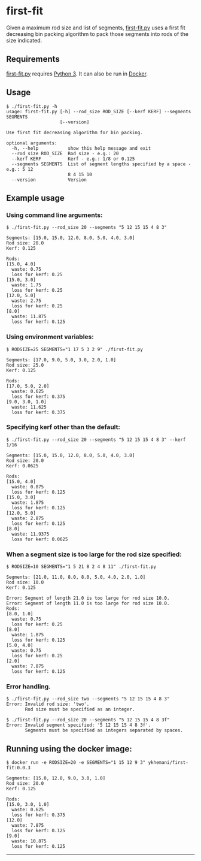 # first-fit

Given a maximum rod size and list of segments, [first-fit.py](first-fit.py) uses a first fit decreasing bin packing algorithm to pack those segments into rods of the size indicated.

## Requirements

[first-fit.py](first-fit.py) requires [Python 3](https://www.python.org/download/releases/3.0/). It can also be run in [Docker](https://docker.com).

## Usage

```
$ ./first-fit.py -h
usage: first-fit.py [-h] --rod_size ROD_SIZE [--kerf KERF] --segments SEGMENTS
                    [--version]

Use first fit decreasing algorithm for bin packing.

optional arguments:
  -h, --help           show this help message and exit
  --rod_size ROD_SIZE  Rod size - e.g.: 20
  --kerf KERF          Kerf - e.g.: 1/8 or 0.125
  --segments SEGMENTS  List of segment lengths specified by a space - e.g.: 5 12
                       8 4 15 10
  --version            Version
```

## Example usage

### Using command line arguments:
```
$ ./first-fit.py --rod_size 20 --segments "5 12 15 15 4 8 3"

Segments: [15.0, 15.0, 12.0, 8.0, 5.0, 4.0, 3.0]
Rod size: 20.0
Kerf: 0.125

Rods:
[15.0, 4.0]
  waste: 0.75
  loss for kerf: 0.25
[15.0, 3.0]
  waste: 1.75
  loss for kerf: 0.25
[12.0, 5.0]
  waste: 2.75
  loss for kerf: 0.25
[8.0]
  waste: 11.875
  loss for kerf: 0.125
```

### Using environment variables:

```
$ RODSIZE=25 SEGMENTS="1 17 5 3 2 9" ./first-fit.py

Segments: [17.0, 9.0, 5.0, 3.0, 2.0, 1.0]
Rod size: 25.0
Kerf: 0.125

Rods:
[17.0, 5.0, 2.0]
  waste: 0.625
  loss for kerf: 0.375
[9.0, 3.0, 1.0]
  waste: 11.625
  loss for kerf: 0.375
```

### Specifying kerf other than the default:

```
$ ./first-fit.py --rod_size 20 --segments "5 12 15 15 4 8 3" --kerf 1/16 

Segments: [15.0, 15.0, 12.0, 8.0, 5.0, 4.0, 3.0]
Rod size: 20.0
Kerf: 0.0625

Rods:
[15.0, 4.0]
  waste: 0.875
  loss for kerf: 0.125
[15.0, 3.0]
  waste: 1.875
  loss for kerf: 0.125
[12.0, 5.0]
  waste: 2.875
  loss for kerf: 0.125
[8.0]
  waste: 11.9375
  loss for kerf: 0.0625
```

### When a segment size is too large for the rod size specified:

```
$ RODSIZE=10 SEGMENTS="1 5 21 8 2 4 8 11" ./first-fit.py

Segments: [21.0, 11.0, 8.0, 8.0, 5.0, 4.0, 2.0, 1.0]
Rod size: 10.0
Kerf: 0.125

Error: Segment of length 21.0 is too large for rod size 10.0.
Error: Segment of length 11.0 is too large for rod size 10.0.
Rods:
[8.0, 1.0]
  waste: 0.75
  loss for kerf: 0.25
[8.0]
  waste: 1.875
  loss for kerf: 0.125
[5.0, 4.0]
  waste: 0.75
  loss for kerf: 0.25
[2.0]
  waste: 7.875
  loss for kerf: 0.125
```

### Error handling.

```
$ ./first-fit.py --rod_size two --segments "5 12 15 15 4 8 3"
Error: Invalid rod size: 'two'.
       Rod size must be specified as an integer.
```

```
$ ./first-fit.py --rod_size 20 --segments "5 12 15 15 4 8 3f"
Error: Invalid segment specified: '5 12 15 15 4 8 3f'.
       Segments must be specified as integers separated by spaces.
```

## Running using the docker image:

```
$ docker run -e RODSIZE=20 -e SEGMENTS="1 15 12 9 3" ykhemani/first-fit:0.0.3

Segments: [15.0, 12.0, 9.0, 3.0, 1.0]
Rod size: 20.0
Kerf: 0.125

Rods:
[15.0, 3.0, 1.0]
  waste: 0.625
  loss for kerf: 0.375
[12.0]
  waste: 7.875
  loss for kerf: 0.125
[9.0]
  waste: 10.875
  loss for kerf: 0.125
```

---
